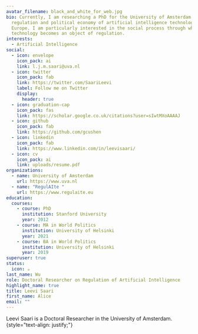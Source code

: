 ```yaml
---
avatar_filename: black_and_white_for_web.jpg
bio: Currently, I am researching a PhD for the University of Amsterdam on the
  regulation and political economy of artificial intelligence technologies in
  Europe. I am particularly interested in the social process through which
  technology becomes an object of regulation.
interests:
  - Artificial Intelligence
social:
  - icon: envelope
    icon_pack: ai
    link: l.j.m.saari@uva.nl
  - icon: twitter
    icon_pack: fab
    link: https://twitter.com/SaariLeevi
    label: Follow me on Twitter
    display:
      header: true
  - icon: graduation-cap
    icon_pack: fas
    link: https://scholar.google.co.uk/citations?user=sIwtMXoAAAAJ
  - icon: github
    icon_pack: fab
    link: https://github.com/gcushen
  - icon: linkedin
    icon_pack: fab
    link: https://www.linkedin.com/in/leevisaari/
  - icon: cv
    icon_pack: ai
    link: uploads/resume.pdf
organizations:
  - name: University of Amsterdam
    url: https://www.uva.nl
  - name: "RegulAIte "
    url: https://www.regulaite.eu
education:
  courses:
    - course: PhD
      institution: Stanford University
      year: 2012
    - course: MA in World Politics
      institution: University of Helsinki
      year: 2021
    - course: BA in World Politics
      institution: University of Helsinki
      year: 2019
superuser: true
status:
  icon: ☕️
last_name: Wu
role: Doctoral Researcher on Regulation of Artificial Intelligence
highlight_name: true
title: Leevi Saari
first_name: Alice
email: ""
---
```

Leevi Saari is a Doctoral Researcher in the University of Amsterdam.
{style="text-align: justify;"}